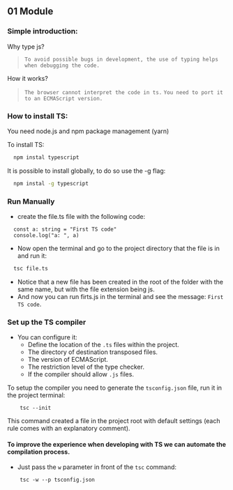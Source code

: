 ## 01 Module

### Simple introduction:

 Why type js?
 > `To avoid possible bugs in development, the use of typing helps when debugging the code.`

How it works?
 > `The browser cannot interpret the code in ts.`
 > `You need to port it to an ECMAScript version.`


### How to install TS:

You need node.js and npm package management (yarn)

To install TS:

```bash
  npm instal typescript
```

It is possible to install globally, to do so use the -g flag:
```bash
  npm instal -g typescript
```
###  Run Manually

* create the file.ts file with the following code:
```
  const a: string = "First TS code"
  console.log("a: ", a)
```

* Now open the terminal and go to the project directory that the file is in and run it: 

```bash
  tsc file.ts
```

* Notice that a new file has been created in the root of the folder with the same name, but with the file extension being js.
* And now you can run firts.js in the terminal and see the message: `First TS code`.


### Set up the TS compiler

* You can configure it:
    - Define the location of the `.ts` files within the project.
    - The directory of destination transposed files.
    - The version of ECMAScript.
    - The restriction level of the type checker.
    - If the compiler should allow `.js` files.

To setup the compiler you need to generate the `tsconfig.json` file, run it in the project terminal:

```
    tsc --init
```

This command created a file in the project root with default settings (each rule comes with an explanatory comment).

#### To improve the experience when developing with TS we can automate the compilation process.

* Just pass the `w` parameter in front of the `tsc` command:
```
    tsc -w --p tsconfig.json
```